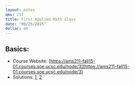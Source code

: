 ```yaml
---
layout: notes
ams: 211
title: First Applied Math Class
date: "09/25/2015"
dollar: on
---
```


## Basics:
- Course Website: [https://ams211-fall15-01.courses.soe.ucsc.edu/node/3](https://ams211-fall15-01.courses.soe.ucsc.edu/node/3)
- Solutions: [1](http://bit.ly/ams211-solutions-2), [2](http://bit.ly/ams211-solutions-3)
